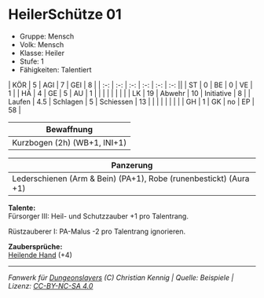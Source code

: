 # HeilerSchütze 01  
- Gruppe: Mensch  
- Volk: Mensch  
- Klasse: Heiler  
- Stufe: 1  
- Fähigkeiten: Talentiert  


| KÖR    | 5   | AGI      | 7  | GEI        | 8  |
| :-: | :-: | :-: | :-: | :-: | :-: ||
| ST     | 0   | BE       | 0  | VE         | 1  |
| HÄ     | 4   | GE       | 5  | AU         | 1  |
|        |     |          |    |            |    |
| LK     | 19  | Abwehr   | 10 | Initiative | 8  |
| Laufen | 4.5 | Schlagen | 5  | Schiessen  | 13 |
|        |     |          |    |            |    |
| GH     | 1   | GK       | no | EP         | 58 |


| Bewaffnung |
| --- |
| Kurzbogen (2h) (WB+1, INI+1) |


| Panzerung |
| --- |
| Lederschienen (Arm & Bein) (PA+1), Robe (runenbestickt) (Aura +1) |


**Talente:**  
Fürsorger III: Heil- und Schutzzauber +1 pro Talentrang.

Rüstzauberer I: PA-Malus -2 pro Talentrang ignorieren.


**Zaubersprüche:**  
[Heilende Hand](/grw/zauber/heilende-hand.md) (+4)




___
*Fanwerk für [Dungeonslayers](https://www.dungeonslayers.net/) (C) Christian Kennig | Quelle: Beispiele | Lizenz: [CC-BY-NC-SA 4.0](https://creativecommons.org/licenses/by-nc-sa/4.0/deed.de)*